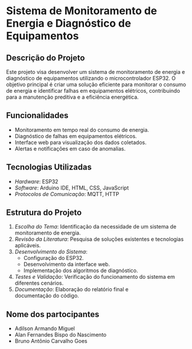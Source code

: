 # Sistema de Monitoramento de Energia e Diagnóstico de Equipamentos

## Descrição do Projeto
Este projeto visa desenvolver um sistema de monitoramento de energia e diagnóstico de equipamentos utilizando o microcontrolador ESP32. O objetivo principal é criar uma solução eficiente para monitorar o consumo de energia e identificar falhas em equipamentos elétricos, contribuindo para a manutenção preditiva e a eficiência energética.

## Funcionalidades
- Monitoramento em tempo real do consumo de energia.
- Diagnóstico de falhas em equipamentos elétricos.
- Interface web para visualização dos dados coletados.
- Alertas e notificações em caso de anomalias.

## Tecnologias Utilizadas
- *Hardware*: ESP32
- *Software*: Arduino IDE, HTML, CSS, JavaScript
- *Protocolos de Comunicação*: MQTT, HTTP

## Estrutura do Projeto
1. *Escolha do Tema*: Identificação da necessidade de um sistema de monitoramento de energia.
2. *Revisão da Literatura*: Pesquisa de soluções existentes e tecnologias aplicáveis.
3. *Desenvolvimento do Sistema*:
   - Configuração do ESP32.
   - Desenvolvimento da interface web.
   - Implementação dos algoritmos de diagnóstico.
4. *Testes e Validação*: Verificação do funcionamento do sistema em diferentes cenários.
5. *Documentação*: Elaboração do relatório final e documentação do código.

## Nome dos partocipantes
- Adilson Armando Miguel  
- Alan Fernandes Bispo do Nascimento 
- Bruno Antônio Carvalho Goes 
